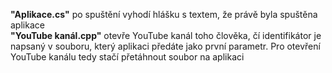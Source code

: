 **"Aplikace.cs"** po spuštění vyhodí hlášku s textem, že právě byla spuštěna aplikace<br>
**"YouTube kanál.cpp"** otevře YouTube kanál toho člověka, čí identifikátor je napsaný v souboru, který aplikaci předáte jako první parametr. Pro otevření YouTube kanálu tedy stačí přetáhnout soubor na aplikaci